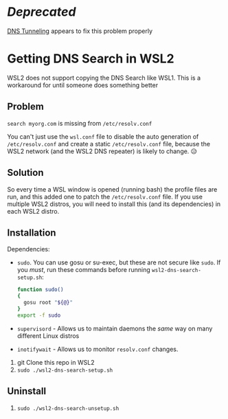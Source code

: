 # _Deprecated_

[DNS Tunneling](https://learn.microsoft.com/en-us/windows/wsl/networking#dns-tunneling) appears to fix this problem properly

# Getting DNS Search in WSL2

WSL2 does not support copying the DNS Search like WSL1. This is a workaround for until someone does something better

## Problem

`search myorg.com` is missing from `/etc/resolv.conf`

You can't just use the `wsl.conf` file to disable the auto generation of `/etc/resolv.conf` and create a static `/etc/resolv.conf` file, because the WSL2 network (and the WSL2 DNS repeater) is likely to change. 😥

## Solution

So every time a WSL window is opened (running bash) the profile files are run, and this added one to patch the `/etc/resolv.conf` file. If you use multiple WSL2 distros, you will need to install this (and its dependencies) in each WSL2 distro.

## Installation

Dependencies:

- `sudo`. You can use gosu or su-exec, but these are not secure like `sudo`. If you _must_, run these commands before running `wsl2-dns-search-setup.sh`:

  ```bash
  function sudo()
  {
    gosu root "${@}"
  }
  export -f sudo
  ```

- `supervisord` - Allows us to maintain daemons the _same_ way on many different Linux distros
- `inotifywait` - Allows us to monitor `resolv.conf` changes.


1. git Clone this repo in WSL2
2. `sudo ./wsl2-dns-search-setup.sh`

## Uninstall

1. `sudo ./wsl2-dns-search-unsetup.sh`
